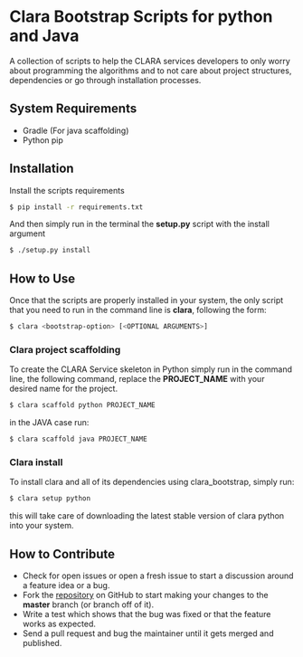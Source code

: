 # Clara Bootstrap Scripts for python and Java

A collection of scripts to help the CLARA services developers to only worry about programming the algorithms and to not care about project structures, dependencies or go through installation processes.

## System Requirements

* Gradle (For java scaffolding)
* Python pip

## Installation

Install the scripts requirements

```sh
$ pip install -r requirements.txt
```

And then simply run in the terminal the **setup.py** script with the install argument

```sh
$ ./setup.py install
```

## How to Use

Once that the scripts are properly installed in your system, the only script that you need to
run in the command line is **clara**, following the form:

```sh
$ clara <bootstrap-option> [<OPTIONAL ARGUMENTS>]
```

### Clara project scaffolding

To create the CLARA Service skeleton in Python simply run in the command line, the following command,
replace the **PROJECT_NAME** with your desired name for the project.

```sh
$ clara scaffold python PROJECT_NAME
```

in the JAVA case run:

```sh
$ clara scaffold java PROJECT_NAME
```

### Clara install

To install clara and all of its dependencies using clara_bootstrap, simply run:

```sh
$ clara setup python
```

this will take care of downloading the latest stable version of clara python into
your system.


## How to Contribute

* Check for open issues or open a fresh issue to start a discussion around a feature idea or a bug.
* Fork the [repository](https://github.com/royarzun/clara-bootstrap) on GitHub to start making your changes to the **master** branch (or branch off of it).
* Write a test which shows that the bug was fixed or that the feature works as expected.
* Send a pull request and bug the maintainer until it gets merged and published.
